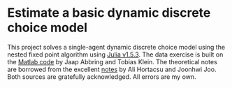 # Estimate a basic dynamic discrete choice model
This project solves a single-agent dynamic discrete choice model using the nested fixed point algorithm using [Julia v1.5.3](https://julialang.org/). The data exercise is built on the [Matlab code](https://github.com/jabbring/dynamic-discrete-choice) by Jaap Abbring and Tobias Klein. The theoretical notes are borrowed from the excellent [notes](https://www.dropbox.com/s/r28pxyckyqdbgwv/Structural_Methods_IO_QM_upload.pdf?dl=0) by Ali Hortacsu and Joonhwi Joo. Both sources are gratefully acknowledged. All errors are my own.

